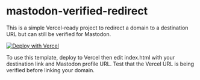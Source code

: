 # mastodon-verified-redirect

This is a simple Vercel-ready project to redirect a domain to a destination URL but can still be verified for Mastodon.

[![Deploy with Vercel](https://vercel.com/button)](https://vercel.com/new/clone?repository-url=https%3A%2F%2Fgithub.com%2Fcodybrom%2Fvercel-mastodonverifyredirect.git&project-name=mastodon-verified-redirect&repository-name=mastodon-verified-redirect)

To use this template, deploy to Vercel then edit index.html with your destination link and Mastodon profile URL. Test that the Vercel URL is being verified before linking your domain.
